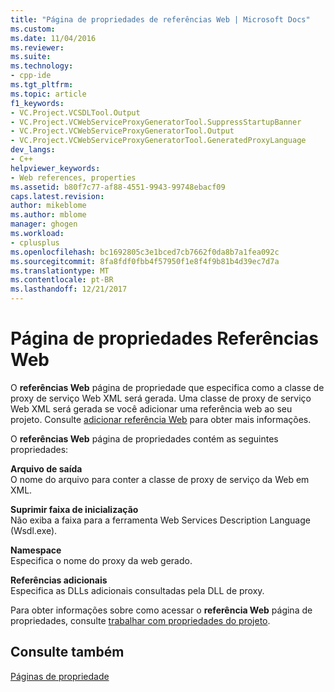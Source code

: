 ```yaml
---
title: "Página de propriedades de referências Web | Microsoft Docs"
ms.custom: 
ms.date: 11/04/2016
ms.reviewer: 
ms.suite: 
ms.technology:
- cpp-ide
ms.tgt_pltfrm: 
ms.topic: article
f1_keywords:
- VC.Project.VCSDLTool.Output
- VC.Project.VCWebServiceProxyGeneratorTool.SuppressStartupBanner
- VC.Project.VCWebServiceProxyGeneratorTool.Output
- VC.Project.VCWebServiceProxyGeneratorTool.GeneratedProxyLanguage
dev_langs:
- C++
helpviewer_keywords:
- Web references, properties
ms.assetid: b80f7c77-af88-4551-9943-99748ebacf09
caps.latest.revision: 
author: mikeblome
ms.author: mblome
manager: ghogen
ms.workload:
- cplusplus
ms.openlocfilehash: bc1692805c3e1bced7cb7662f0da8b7a1fea092c
ms.sourcegitcommit: 8fa8fdf0fbb4f57950f1e8f4f9b81b4d39ec7d7a
ms.translationtype: MT
ms.contentlocale: pt-BR
ms.lasthandoff: 12/21/2017
---
```

# <a name="web-references-property-page"></a>Página de propriedades Referências Web
O **referências Web** página de propriedade que especifica como a classe de proxy de serviço Web XML será gerada. Uma classe de proxy de serviço Web XML será gerada se você adicionar uma referência web ao seu projeto. Consulte [adicionar referência Web](http://msdn.microsoft.com/en-us/bdf05776-c591-40af-bfd7-e1e2aa1e87b5) para obter mais informações.  
  
 O **referências Web** página de propriedades contém as seguintes propriedades:  
  
 **Arquivo de saída**  
 O nome do arquivo para conter a classe de proxy de serviço da Web em XML.  
  
 **Suprimir faixa de inicialização**  
 Não exiba a faixa para a ferramenta Web Services Description Language (Wsdl.exe).  
  
 **Namespace**  
 Especifica o nome do proxy da web gerado.  
  
 **Referências adicionais**  
 Especifica as DLLs adicionais consultadas pela DLL de proxy.  
  
 Para obter informações sobre como acessar o **referência Web** página de propriedades, consulte [trabalhar com propriedades do projeto](../ide/working-with-project-properties.md).  
  
## <a name="see-also"></a>Consulte também  
 [Páginas de propriedade](../ide/property-pages-visual-cpp.md)